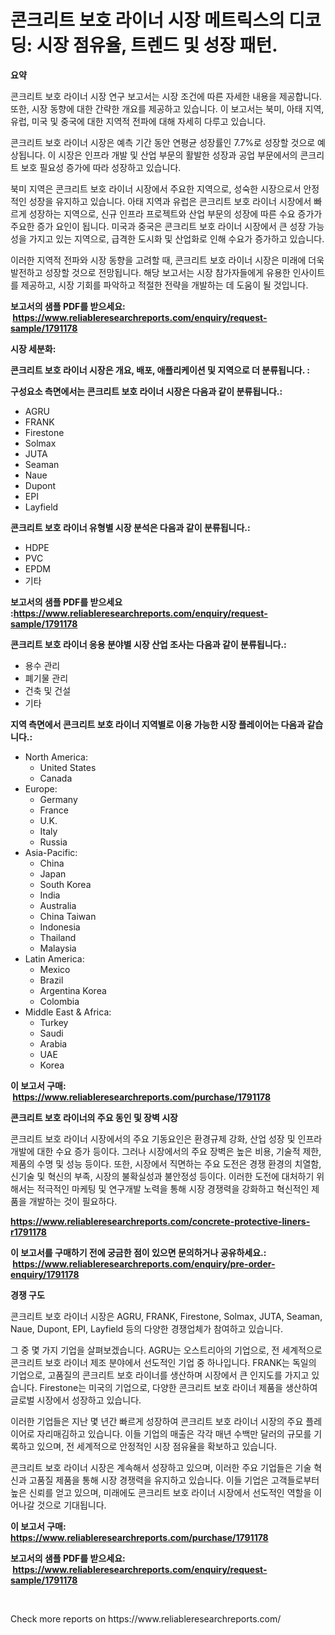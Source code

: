 <p><h1>콘크리트 보호 라이너 시장 메트릭스의 디코딩: 시장 점유율, 트렌드 및 성장 패턴.</h1></p><p><strong>요약</strong></p>
<p><p>콘크리트 보호 라이너 시장 연구 보고서는 시장 조건에 따른 자세한 내용을 제공합니다. 또한, 시장 동향에 대한 간략한 개요를 제공하고 있습니다. 이 보고서는 북미, 아태 지역, 유럽, 미국 및 중국에 대한 지역적 전파에 대해 자세히 다루고 있습니다. </p><p>콘크리트 보호 라이너 시장은 예측 기간 동안 연평균 성장률인 7.7%로 성장할 것으로 예상됩니다. 이 시장은 인프라 개발 및 산업 부문의 활발한 성장과 공업 부문에서의 콘크리트 보호 필요성 증가에 따라 성장하고 있습니다. </p><p>북미 지역은 콘크리트 보호 라이너 시장에서 주요한 지역으로, 성숙한 시장으로서 안정적인 성장을 유지하고 있습니다. 아태 지역과 유럽은 콘크리트 보호 라이너 시장에서 빠르게 성장하는 지역으로, 신규 인프라 프로젝트와 산업 부문의 성장에 따른 수요 증가가 주요한 증가 요인이 됩니다. 미국과 중국은 콘크리트 보호 라이너 시장에서 큰 성장 가능성을 가지고 있는 지역으로, 급격한 도시화 및 산업화로 인해 수요가 증가하고 있습니다. </p><p>이러한 지역적 전파와 시장 동향을 고려할 때, 콘크리트 보호 라이너 시장은 미래에 더욱 발전하고 성장할 것으로 전망됩니다. 해당 보고서는 시장 참가자들에게 유용한 인사이트를 제공하고, 시장 기회를 파악하고 적절한 전략을 개발하는 데 도움이 될 것입니다.</p></p>
<p><strong>보고서의 샘플 PDF를 받으세요: &nbsp;<a href="https://www.reliableresearchreports.com/enquiry/request-sample/1791178">https://www.reliableresearchreports.com/enquiry/request-sample/1791178</a></strong></p>
<p><strong>시장 세분화:</strong></p>
<p><strong> 콘크리트 보호 라이너 시장은 개요, 배포, 애플리케이션 및 지역으로 더 분류됩니다. :</strong></p>
<p><strong>구성요소 측면에서는 콘크리트 보호 라이너 시장은 다음과 같이 분류됩니다.:</strong></p>
<p><ul><li>AGRU</li><li>FRANK</li><li>Firestone</li><li>Solmax</li><li>JUTA</li><li>Seaman</li><li>Naue</li><li>Dupont</li><li>EPI</li><li>Layfield</li></ul></p>
<p><strong> 콘크리트 보호 라이너 유형별 시장 분석은 다음과 같이 분류됩니다.:</strong></p>
<p><ul><li>HDPE</li><li>PVC</li><li>EPDM</li><li>기타</li></ul></p>
<p><strong>보고서의 샘플 PDF를 받으세요 :<a href="https://www.reliableresearchreports.com/enquiry/request-sample/1791178">https://www.reliableresearchreports.com/enquiry/request-sample/1791178</a></strong></p>
<p><strong> 콘크리트 보호 라이너 응용 분야별 시장 산업 조사는 다음과 같이 분류됩니다.:</strong></p>
<p><ul><li>용수 관리</li><li>폐기물 관리</li><li>건축 및 건설</li><li>기타</li></ul></p>
<p><strong>지역 측면에서 콘크리트 보호 라이너 지역별로 이용 가능한 시장 플레이어는 다음과 같습니다.:</strong></p>
<p><ul>
    <li>
        North America:
        <ul>
            <li>United States</li>
            <li>Canada</li>
        </ul>
    </li>
    <li>
        Europe:
        <ul>
            <li>Germany</li>
            <li>France</li>
            <li>U.K.</li>
            <li>Italy</li>
            <li>Russia</li>
        </ul>
    </li>
    <li>
        Asia-Pacific:
        <ul>
            <li>China</li>
            <li>Japan</li>
            <li>South Korea</li>
            <li>India</li>
            <li>Australia</li>
            <li>China Taiwan</li>
            <li>Indonesia</li>
            <li>Thailand</li>
            <li>Malaysia</li>
        </ul>
    </li>
    <li>
        Latin America:
        <ul>
            <li>Mexico</li>
            <li>Brazil</li>
            <li>Argentina Korea</li>
            <li>Colombia</li>
        </ul>
    </li>
    <li>
        Middle East & Africa:
        <ul>
            <li>Turkey</li>
            <li>Saudi</li>
            <li>Arabia</li>
            <li>UAE</li>
            <li>Korea</li>
        </ul>
    </li>
    </ul></p>
<p><strong>이 보고서 구매: &nbsp;<a href="https://www.reliableresearchreports.com/purchase/1791178">https://www.reliableresearchreports.com/purchase/1791178</a></strong></p>
<p><strong>콘크리트 보호 라이너의 주요 동인 및 장벽 시장</strong></p>
<p><p>콘크리트 보호 라이너 시장에서의 주요 기동요인은 환경규제 강화, 산업 성장 및 인프라 개발에 대한 수요 증가 등이다. 그러나 시장에서의 주요 장벽은 높은 비용, 기술적 제한, 제품의 수명 및 성능 등이다. 또한, 시장에서 직면하는 주요 도전은 경쟁 환경의 치열함, 신기술 및 혁신의 부족, 시장의 불확실성과 불안정성 등이다. 이러한 도전에 대처하기 위해서는 적극적인 마케팅 및 연구개발 노력을 통해 시장 경쟁력을 강화하고 혁신적인 제품을 개발하는 것이 필요하다.</p></p>
<p><strong><a href="https://www.reliableresearchreports.com/concrete-protective-liners-r1791178">https://www.reliableresearchreports.com/concrete-protective-liners-r1791178</a></strong></p>
<p><strong>이 보고서를 구매하기 전에 궁금한 점이 있으면 문의하거나 공유하세요.: &nbsp;<a href="https://www.reliableresearchreports.com/enquiry/pre-order-enquiry/1791178">https://www.reliableresearchreports.com/enquiry/pre-order-enquiry/1791178</a></strong></p>
<p><strong>경쟁 구도</strong></p>
<p><p>콘크리트 보호 라이너 시장은 AGRU, FRANK, Firestone, Solmax, JUTA, Seaman, Naue, Dupont, EPI, Layfield 등의 다양한 경쟁업체가 참여하고 있습니다.</p><p>그 중 몇 가지 기업을 살펴보겠습니다. AGRU는 오스트리아의 기업으로, 전 세계적으로 콘크리트 보호 라이너 제조 분야에서 선도적인 기업 중 하나입니다. FRANK는 독일의 기업으로, 고품질의 콘크리트 보호 라이너를 생산하며 시장에서 큰 인지도를 가지고 있습니다. Firestone는 미국의 기업으로, 다양한 콘크리트 보호 라이너 제품을 생산하여 글로벌 시장에서 성장하고 있습니다.</p><p>이러한 기업들은 지난 몇 년간 빠르게 성장하여 콘크리트 보호 라이너 시장의 주요 플레이어로 자리매김하고 있습니다. 이들 기업의 매출은 각각 매년 수백만 달러의 규모를 기록하고 있으며, 전 세계적으로 안정적인 시장 점유율을 확보하고 있습니다.</p><p>콘크리트 보호 라이너 시장은 계속해서 성장하고 있으며, 이러한 주요 기업들은 기술 혁신과 고품질 제품을 통해 시장 경쟁력을 유지하고 있습니다. 이들 기업은 고객들로부터 높은 신뢰를 얻고 있으며, 미래에도 콘크리트 보호 라이너 시장에서 선도적인 역할을 이어나갈 것으로 기대됩니다.</p></p>
<p><strong>이 보고서 구매: &nbsp; <a href="https://www.reliableresearchreports.com/purchase/1791178">https://www.reliableresearchreports.com/purchase/1791178</a></strong></p>
<p><strong>보고서의 샘플 PDF를 받으세요: &nbsp;<a href="https://www.reliableresearchreports.com/enquiry/request-sample/1791178">https://www.reliableresearchreports.com/enquiry/request-sample/1791178</a></strong><strong></strong></p>
<p>&nbsp;</p>
<p>Check more reports on https://www.reliableresearchreports.com/</p>